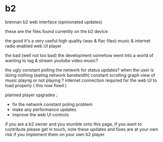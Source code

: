 # b2
brennan b2 web interface (opinionated updates)

these are the files found currently on the b2 device

the good
it's a very useful high quality (wav & flac files) music & internet radio enabled web UI player

the bad (well not too bad)
the development somehow went into a world of wanting to tag & stream youtube video music?

the ugly
constant polling the network for status updates? when the user is doing nothing (eating network bandwidth)
constant scrolling graph view of music playng or not playing ?
internet connection required for the web UI to load properly ( this now fixed )

planned player upgrades ;

- fix the network constant poling problem
- make any performance updates
- improve the web UI controls

if you are a b2 owner and you stumble onto this page, if you want to contribute please get in touch, note these updates and fixes are at your own risk if you implement them on your own b2 player. 
